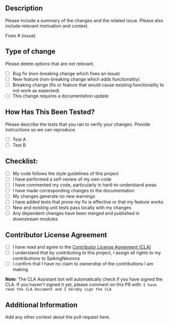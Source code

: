 ## Description

Please include a summary of the changes and the related issue. Please also include relevant motivation and context.

Fixes # (issue)

## Type of change

Please delete options that are not relevant.

- [ ] Bug fix (non-breaking change which fixes an issue)
- [ ] New feature (non-breaking change which adds functionality)
- [ ] Breaking change (fix or feature that would cause existing functionality to not work as expected)
- [ ] This change requires a documentation update

## How Has This Been Tested?

Please describe the tests that you ran to verify your changes. Provide instructions so we can reproduce.

- [ ] Test A
- [ ] Test B

## Checklist:

- [ ] My code follows the style guidelines of this project
- [ ] I have performed a self-review of my own code
- [ ] I have commented my code, particularly in hard-to-understand areas
- [ ] I have made corresponding changes to the documentation
- [ ] My changes generate no new warnings
- [ ] I have added tests that prove my fix is effective or that my feature works
- [ ] New and existing unit tests pass locally with my changes
- [ ] Any dependent changes have been merged and published in downstream modules

## Contributor License Agreement

- [ ] I have read and agree to the [Contributor License Agreement (CLA)](https://github.com/SpikingNeurons/toolcraft/blob/main/CLA.md)
- [ ] I understand that by contributing to this project, I assign all rights to my contributions to SpikingNeurons
- [ ] I confirm that I have no claim to ownership of the contributions I am making

**Note**: The CLA Assistant bot will automatically check if you have signed the CLA. If you haven't signed it yet, please comment on this PR with: `I have read the CLA Document and I hereby sign the CLA`

## Additional Information

Add any other context about the pull request here.
